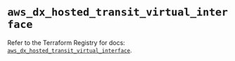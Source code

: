 # `aws_dx_hosted_transit_virtual_interface`

Refer to the Terraform Registry for docs: [`aws_dx_hosted_transit_virtual_interface`](https://registry.terraform.io/providers/hashicorp/aws/6.14.0/docs/resources/dx_hosted_transit_virtual_interface).
